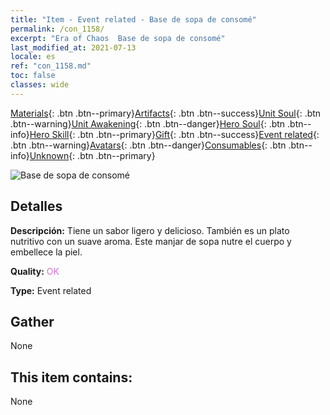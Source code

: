 ```yaml
---
title: "Item - Event related - Base de sopa de consomé"
permalink: /con_1158/
excerpt: "Era of Chaos  Base de sopa de consomé"
last_modified_at: 2021-07-13
locale: es
ref: "con_1158.md"
toc: false
classes: wide
---
```

 [Materials](/ItemsES/){: .btn .btn--primary}[Artifacts](/ItemsES/Artifacts/){: .btn .btn--success}[Unit Soul](/ItemsES/UnitSoul/){: .btn .btn--warning}[Unit Awakening](/ItemsES/UnitAwakening/){: .btn .btn--danger}[Hero Soul](/ItemsES/HeroSoul/){: .btn .btn--info}[Hero Skill](/ItemsES/HeroSkill/){: .btn .btn--primary}[Gift](/ItemsES/Gift/){: .btn .btn--success}[Event related](/ItemsES/Events/){: .btn .btn--warning}[Avatars](/ItemsES/Avatars/){: .btn .btn--danger}[Consumables](/ItemsES/Consumables/){: .btn .btn--info}[Unknown](/ItemsES/Unknown/){: .btn .btn--primary}

 ![Base de sopa de consomé](/images/t/i_8150001.png)

## Detalles
 **Descripción:** Tiene un sabor ligero y delicioso. También es un plato nutritivo con un suave aroma. Este manjar de sopa nutre el cuerpo y embellece la piel.

 **Quality:** <span style="color: #DA70D6">OK</span>

 **Type:** Event related

## Gather

  None

## This item contains:

  None

